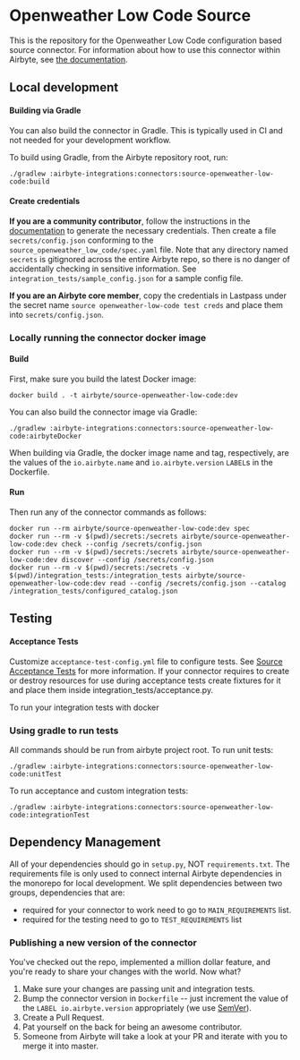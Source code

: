 # Openweather Low Code Source

This is the repository for the Openweather Low Code configuration based source connector.
For information about how to use this connector within Airbyte, see [the documentation](https://docs.airbyte.io/integrations/sources/openweather-low-code).

## Local development

#### Building via Gradle
You can also build the connector in Gradle. This is typically used in CI and not needed for your development workflow.

To build using Gradle, from the Airbyte repository root, run:
```
./gradlew :airbyte-integrations:connectors:source-openweather-low-code:build
```

#### Create credentials
**If you are a community contributor**, follow the instructions in the [documentation](https://docs.airbyte.io/integrations/sources/openweather-low-code)
to generate the necessary credentials. Then create a file `secrets/config.json` conforming to the `source_openweather_low_code/spec.yaml` file.
Note that any directory named `secrets` is gitignored across the entire Airbyte repo, so there is no danger of accidentally checking in sensitive information.
See `integration_tests/sample_config.json` for a sample config file.

**If you are an Airbyte core member**, copy the credentials in Lastpass under the secret name `source openweather-low-code test creds`
and place them into `secrets/config.json`.

### Locally running the connector docker image

#### Build
First, make sure you build the latest Docker image:
```
docker build . -t airbyte/source-openweather-low-code:dev
```

You can also build the connector image via Gradle:
```
./gradlew :airbyte-integrations:connectors:source-openweather-low-code:airbyteDocker
```
When building via Gradle, the docker image name and tag, respectively, are the values of the `io.airbyte.name` and `io.airbyte.version` `LABEL`s in
the Dockerfile.

#### Run
Then run any of the connector commands as follows:
```
docker run --rm airbyte/source-openweather-low-code:dev spec
docker run --rm -v $(pwd)/secrets:/secrets airbyte/source-openweather-low-code:dev check --config /secrets/config.json
docker run --rm -v $(pwd)/secrets:/secrets airbyte/source-openweather-low-code:dev discover --config /secrets/config.json
docker run --rm -v $(pwd)/secrets:/secrets -v $(pwd)/integration_tests:/integration_tests airbyte/source-openweather-low-code:dev read --config /secrets/config.json --catalog /integration_tests/configured_catalog.json
```
## Testing

#### Acceptance Tests
Customize `acceptance-test-config.yml` file to configure tests. See [Source Acceptance Tests](https://docs.airbyte.io/connector-development/testing-connectors/source-acceptance-tests-reference) for more information.
If your connector requires to create or destroy resources for use during acceptance tests create fixtures for it and place them inside integration_tests/acceptance.py.

To run your integration tests with docker

### Using gradle to run tests
All commands should be run from airbyte project root.
To run unit tests:
```
./gradlew :airbyte-integrations:connectors:source-openweather-low-code:unitTest
```
To run acceptance and custom integration tests:
```
./gradlew :airbyte-integrations:connectors:source-openweather-low-code:integrationTest
```

## Dependency Management
All of your dependencies should go in `setup.py`, NOT `requirements.txt`. The requirements file is only used to connect internal Airbyte dependencies in the monorepo for local development.
We split dependencies between two groups, dependencies that are:
* required for your connector to work need to go to `MAIN_REQUIREMENTS` list.
* required for the testing need to go to `TEST_REQUIREMENTS` list

### Publishing a new version of the connector
You've checked out the repo, implemented a million dollar feature, and you're ready to share your changes with the world. Now what?
1. Make sure your changes are passing unit and integration tests.
1. Bump the connector version in `Dockerfile` -- just increment the value of the `LABEL io.airbyte.version` appropriately (we use [SemVer](https://semver.org/)).
1. Create a Pull Request.
1. Pat yourself on the back for being an awesome contributor.
1. Someone from Airbyte will take a look at your PR and iterate with you to merge it into master.
